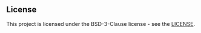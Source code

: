 

## License

This project is licensed under the BSD-3-Clause license - see the [LICENSE](https://github.com/nokia/minifold/blob/master/LICENSE).